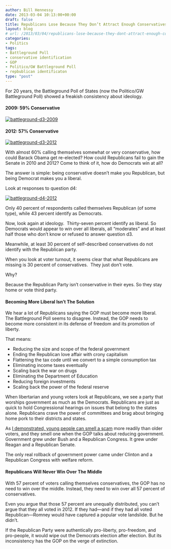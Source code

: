 ```yaml
---
author: Bill Hennessy
date: 2013-03-04 10:13:00+00:00
draft: false
title: Republicans Lose Because They Don’t Attract Enough Conservatives
layout: blog
# url: /2013/03/04/republicans-lose-because-they-dont-attract-enough-conservatives/
categories:
- Politics
tags:
- Battleground Poll
- conservative identification
- GOP
- Politico/GW Battleground Poll
- repbublican identificaton
type: "post"
---
```


For 20 years, the Battleground Poll of States (now the Politico/GW Battleground Poll) showed a freakish consistency about ideology.


#### 2009: 59% Conservative


[![battleground-d3-2009](https://hennessysview.com/wp-content/uploads/2013/03/battleground-d3-2009_thumb.png)
](https://hennessysview.com/wp-content/uploads/2013/03/battleground-d3-2009.png)


#### 




#### 2012: 57% Conservative


[![battleground-d3-2012](https://hennessysview.com/wp-content/uploads/2013/03/battleground-d3-2012_thumb.png)
](https://hennessysview.com/wp-content/uploads/2013/03/battleground-d3-2012.png)



With almost 60% calling themselves somewhat or very conservative, how could Barack Obama get re-elected? How could Republicans fail to gain the Senate in 2010 and 2012? Come to think of it, how do Democrats win at all?

The answer is simple: being conservative doesn’t make you Republican, but being Democrat makes you a liberal.

Look at responses to question d4:

[![battleground-d4-2012](https://hennessysview.com/wp-content/uploads/2013/03/battleground-d4-2012_thumb.png)
](https://hennessysview.com/wp-content/uploads/2013/03/battleground-d4-2012.png)

Only 40 percent of respondents called themselves Republican (of some type), while 43 percent identify as Democrats.

Now, look again at ideology.  Thirty-seven percent identify as liberal. So Democrats would appear to win over all liberals, all “moderates” and at least half those who don’t know or refused to answer question d3.

Meanwhile, at least 30 percent of self-described conservatives do not identify with the Republican party.

When you look at voter turnout, it seems clear that what Republicans are missing is 30 percent of conservatives.  They just don’t vote.

Why?

Because the Republican Party isn’t conservative in their eyes. So they stay home or vote third party.


#### Becoming More Liberal Isn’t The Solution


We hear a lot of Republicans saying the GOP must become more liberal. The Battleground Poll seems to disagree. Instead, the GOP needs to become more consistent in its defense of freedom and its promotion of liberty.

That means:



  * Reducing the size and scope of the federal government
  * Ending the Republican love affair with crony capitalism
  * Flattening the tax code until we convert to a simple consumption tax
  * Eliminating income taxes eventually
  * Scaling back the war on drugs
  * Eliminating the Department of Education
  * Reducing foreign investments
  * Scaling back the power of the federal reserve

When libertarian and young voters look at Republicans, we see a party that worships government as much as the Democrats. Republicans are just as quick to hold Congressional hearings on issues that belong to the states alone. Republicans crave the power of committees and brag about bringing home pork to their districts and states.

As [I demonstrated, young people can smell a scam](https://hennessysview.com/2013/02/25/why-gop-pandering-to-young-voters-backfires/) more readily than older voters, and they smell one when the GOP talks about reducing government. Government grew under Bush and a Republican Congress. It grew under Reagan and a Republican Senate.

The only real rollback of government power came under Clinton and a Republican Congress with welfare reform.


#### Republicans Will Never Win Over The Middle


With 57 percent of voters calling themselves conservatives, the GOP has no need to win over the middle. Instead, they need to win over all 57 percent of conservatives.

Even you argue that those 57 percent are unequally distributed, you can’t argue that they all voted in 2012. If they had—and if they had all voted Republican—Romney would have captured a popular vote landslide. But he didn’t.

If the Republican Party were authentically pro-liberty, pro-freedom, and pro-people, it would wipe out the Democrats election after election. But its inconsistency has the GOP on the verge of extinction.
